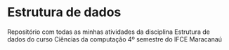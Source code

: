 # Estrutura de dados

Repositório com todas as minhas atividades da disciplina Estrutura de dados do curso Ciências da computação 4º semestre do IFCE Maracanaú
